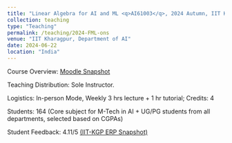 ```yaml
---
title: "Linear Algebra for AI and ML <q>AI61003</q>, 2024 Autumn, IIT Kharagpur"
collection: teaching
type: "Teaching"
permalink: /teaching/2024-FML-ons
venue: "IIT Kharagpur, Department of AI"
date: 2024-06-22
location: "India"
---
```

Course Overview: <a href="../files/2024SA_LA_Moodle_ons.pdf">Moodle Snapshot</a>
<p>
Teaching Distribution: Sole Instructor. 
</p>
<p>
Logistics: In-person Mode, Weekly 3 hrs lecture + 1 hr tutorial; Credits: 4
</p>
<p>
Students: 164 (Core subject for M-Tech in AI + UG/PG students from all departments, selected based on CGPAs)
</p>
<p>
Student Feedback: 4.11/5 <a href="../files/2024SA_LA_feedback_ons.jpg">(IIT-KGP ERP Snapshot)</a>
</p>

